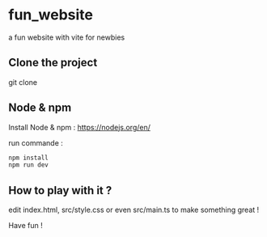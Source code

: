 # fun_website
a fun website with vite for newbies

## Clone the project

git clone <url>

## Node & npm

Install Node & npm : https://nodejs.org/en/

run commande :

```sh
npm install
npm run dev
```

## How to play with it ?

edit index.html, src/style.css or even src/main.ts to make something great !

Have fun !